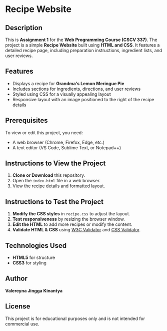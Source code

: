 # Recipe Website

## Description
This is **Assignment 1** for the **Web Programming Course (CSCV 337)**. The project is a simple **Recipe Website** built using **HTML and CSS**. It features a detailed recipe page, including preparation instructions, ingredient lists, and user reviews.

## Features
- Displays a recipe for **Grandma's Lemon Meringue Pie**
- Includes sections for ingredients, directions, and user reviews
- Styled using CSS for a visually appealing layout
- Responsive layout with an image positioned to the right of the recipe details

## Prerequisites
To view or edit this project, you need:
- A web browser (Chrome, Firefox, Edge, etc.)
- A text editor (VS Code, Sublime Text, or Notepad++)

## Instructions to View the Project
1. **Clone or Download** this repository.
2. Open the `index.html` file in a web browser.
3. View the recipe details and formatted layout.

## Instructions to Test the Project
1. **Modify the CSS styles** in `recipe.css` to adjust the layout.
2. **Test responsiveness** by resizing the browser window.
3. **Edit the HTML** to add more recipes or modify the content.
4. **Validate HTML & CSS** using [W3C Validator](https://validator.w3.org/) and [CSS Validator](https://jigsaw.w3.org/css-validator/).

## Technologies Used
- **HTML5** for structure
- **CSS3** for styling

## Author
**Valereyna Jingga Kinantya**

## License
This project is for educational purposes only and is not intended for commercial use.

